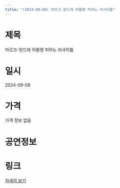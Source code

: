 ```yaml
---
title: "(2024-09-08) 마르크-앙드레 아믈랭 피아노 리사이틀"
---
```


# 제목
마르크-앙드레 아믈랭 피아노 리사이틀

# 일시
2024-09-08

# 가격
가격 정보 없음

# 공연정보


# 링크
[자세히 보기](https://www.sac.or.kr/site/main/show/show_view?SN=61720, "https://www.sac.or.kr/site/main/show/show_view?SN=61720")
